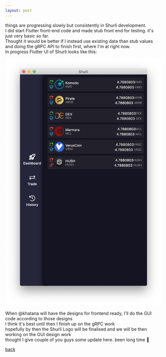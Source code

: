 ```yaml
---
layout: post
---
```


things are progressing slowly but consistently in Shurli development.  
I did start Flutter front-end code and made stub front end for testing. it's just very basic so far.  
Thought it would be better if I instead use existing data than stub values and doing the gRPC API to finish first, where I'm at right now.  
In progress Flutter UI of Shurli looks like this:  
  
![flutter_shurli_ui_test](https://github.com/meshbits/shurli.github.io/blob/master/images/20200625/flutter_shurli_ui_test.png?raw=true)  
  
  
When @khatana will have the designs for frontend ready, I'll do the GUI code according to those designs  
I think it's best until then I finish up on the gRPC work  
hopefully by then the Shurli Logo will be finalised and we will be then working on the GUI design work  
thought I give couple of you guys some update here. been long time 🙂

[back](./)